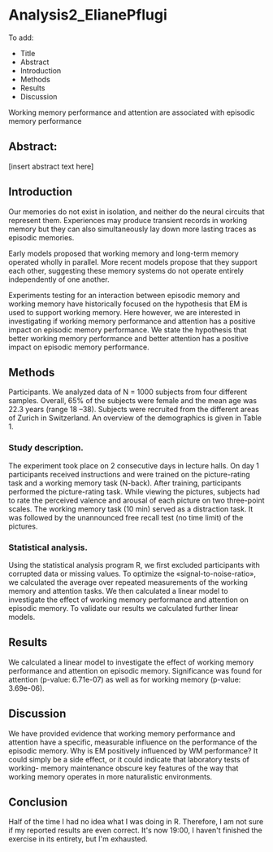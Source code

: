# Analysis2_ElianePflugi
 

To add:
- Title
- Abstract
- Introduction
- Methods
- Results
- Discussion


Working memory performance and attention are associated with episodic memory performance

## Abstract: 
[insert abstract text here]

## Introduction

Our memories do not exist in isolation, and neither do the neural circuits that represent them. Experiences may produce transient records in working memory but they can also simultaneously lay down more lasting traces as episodic memories.

Early models proposed that working memory and long-term memory operated wholly in parallel. More recent models propose that they support each other, suggesting these memory systems do not operate entirely independently of one another.

Experiments testing for an interaction between episodic memory and working memory have historically focused on the hypothesis that EM is used to support working memory. Here however, we are interested in investigating if working memory performance and attention has a positive impact on episodic memory performance. We state the hypothesis that better working memory performance and better attention has a positive impact on episodic memory performance.


## Methods

Participants. We analyzed data of N = 1000 subjects from four different samples. Overall, 65% of the subjects were female and the mean age was 22.3 years (range 18 –38). Subjects were recruited from the different areas of Zurich in Switzerland. An overview of the demographics is given in Table 1.

### Study description. 
The experiment took place on 2 consecutive days in lecture halls. On day 1 participants received instructions and were trained on the picture-rating task and a working memory task (N-back). After training, participants performed the picture-rating task. While viewing the pictures, subjects had to rate the perceived valence and arousal of each picture on two three-point scales. The working memory task (10 min) served as a distraction task. It was followed by the unannounced free recall test (no time limit) of the pictures. 

### Statistical analysis. 
Using the statistical analysis program R, we first excluded participants with corrupted data or missing values. To optimize the «signal-to-noise-ratio», we calculated the average over repeated measurements of the working memory and attention tasks. We then calculated a linear model to investigate the effect of working memory performance and attention on episodic memory. To validate our results we calculated further linear models.


## Results
We calculated a linear model to investigate the effect of working memory performance and attention on episodic memory. Significance was found for attention (p-value: 6.71e-07) as well as for working memory (p-value: 3.69e-06).


## Discussion
We have provided evidence that working memory performance  and attention have a specific, measurable influence on the performance of the episodic memory. Why is EM positively influenced by WM performance? It could simply be a side effect, or it could indicate that laboratory tests of working- memory maintenance obscure key features of the way that working memory operates in more naturalistic environments. 


## Conclusion
Half of the time I had no idea what I was doing in R. Therefore, I am not sure if my reported results are even correct. It's now 19:00, I haven't finished the exercise in its entirety, but I'm exhausted.



